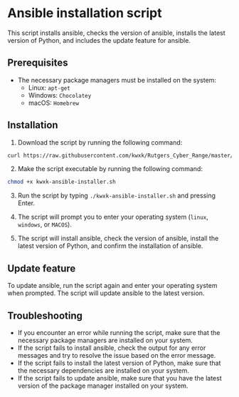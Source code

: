 # Ansible installation script

This script installs ansible, checks the version of ansible, installs the latest version of Python, and includes the update feature for ansible.

## Prerequisites

-   The necessary package managers must be installed on the system:
    -   Linux: `apt-get`
    -   Windows: `Chocolatey`
    -   macOS: `Homebrew`

## Installation

1.  Download the script by running the following command:
```bash
curl https://raw.githubusercontent.com/kwxk/Rutgers_Cyber_Range/master/kwxk-ansible-installer.sh -o kwxk-ansible-installer.sh
```
2.  Make the script executable by running the following command:
```bash 
chmod +x kwxk-ansible-installer.sh
```

3.  Run the script by typing `./kwxk-ansible-installer.sh` and pressing Enter.
    
4.  The script will prompt you to enter your operating system (`linux`, `windows`, or `MACOS`).
    
5.  The script will install ansible, check the version of ansible, install the latest version of Python, and confirm the installation of ansible.
    

## Update feature

To update ansible, run the script again and enter your operating system when prompted. The script will update ansible to the latest version.

## Troubleshooting

-   If you encounter an error while running the script, make sure that the necessary package managers are installed on your system.
-   If the script fails to install ansible, check the output for any error messages and try to resolve the issue based on the error message.
-   If the script fails to install the latest version of Python, make sure that the necessary dependencies are installed on your system.
-   If the script fails to update ansible, make sure that you have the latest version of the package manager installed on your system.
